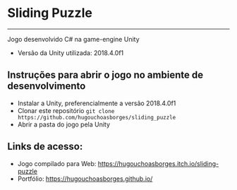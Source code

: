 # Sliding Puzzle
---

Jogo desenvolvido C# na game-engine Unity

- Versão da Unity utilizada: 2018.4.0f1

## Instruções para abrir o jogo no ambiente de desenvolvimento
- Instalar a Unity, preferencialmente a versão 2018.4.0f1
- Clonar este repositório
`git clone https://github.com/hugouchoasborges/sliding_puzzle`
- Abrir a pasta do jogo pela Unity


## Links de acesso:
- Jogo compilado para Web: https://hugouchoasborges.itch.io/sliding-puzzle
- Portfólio: https://hugouchoasborges.github.io/
